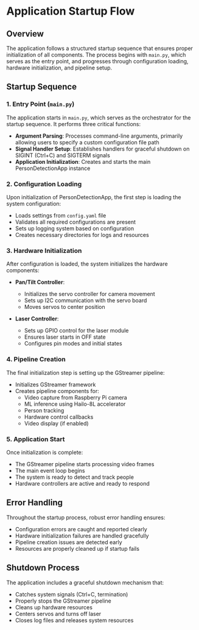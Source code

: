 # Application Startup Flow

## Overview
The application follows a structured startup sequence that ensures proper initialization of all components. The process begins with `main.py`, which serves as the entry point, and progresses through configuration loading, hardware initialization, and pipeline setup.

## Startup Sequence

### 1. Entry Point (`main.py`)
The application starts in `main.py`, which serves as the orchestrator for the startup sequence. It performs three critical functions:

- **Argument Parsing**: Processes command-line arguments, primarily allowing users to specify a custom configuration file path
- **Signal Handler Setup**: Establishes handlers for graceful shutdown on SIGINT (Ctrl+C) and SIGTERM signals
- **Application Initialization**: Creates and starts the main PersonDetectionApp instance

### 2. Configuration Loading
Upon initialization of PersonDetectionApp, the first step is loading the system configuration:

- Loads settings from `config.yaml` file
- Validates all required configurations are present
- Sets up logging system based on configuration
- Creates necessary directories for logs and resources

### 3. Hardware Initialization
After configuration is loaded, the system initializes the hardware components:

- **Pan/Tilt Controller**: 
  - Initializes the servo controller for camera movement
  - Sets up I2C communication with the servo board
  - Moves servos to center position

- **Laser Controller**: 
  - Sets up GPIO control for the laser module
  - Ensures laser starts in OFF state
  - Configures pin modes and initial states

### 4. Pipeline Creation
The final initialization step is setting up the GStreamer pipeline:

- Initializes GStreamer framework
- Creates pipeline components for:
  - Video capture from Raspberry Pi camera
  - ML inference using Hailo-8L accelerator
  - Person tracking
  - Hardware control callbacks
  - Video display (if enabled)

### 5. Application Start
Once initialization is complete:

- The GStreamer pipeline starts processing video frames
- The main event loop begins
- The system is ready to detect and track people
- Hardware controllers are active and ready to respond

## Error Handling
Throughout the startup process, robust error handling ensures:

- Configuration errors are caught and reported clearly
- Hardware initialization failures are handled gracefully
- Pipeline creation issues are detected early
- Resources are properly cleaned up if startup fails

## Shutdown Process
The application includes a graceful shutdown mechanism that:

- Catches system signals (Ctrl+C, termination)
- Properly stops the GStreamer pipeline
- Cleans up hardware resources
- Centers servos and turns off laser
- Closes log files and releases system resources